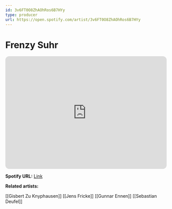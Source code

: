 ```yaml
---
id: 3v6FT0O8ZhAOhRos6B7HYy
type: producer
url: https://open.spotify.com/artist/3v6FT0O8ZhAOhRos6B7HYy
---
```

# Frenzy Suhr

<iframe style="border-radius:12px" src="https://open.spotify.com/embed/artist/3v6FT0O8ZhAOhRos6B7HYy" width="100%" height="352" frameBorder="0" allowfullscreen="" allow="autoplay; clipboard-write; encrypted-media; fullscreen; picture-in-picture" loading="lazy"></iframe>

**Spotify URL:** [Link](https://open.spotify.com/artist/3v6FT0O8ZhAOhRos6B7HYy)

**Related artists:**

[[Gisbert Zu Knyphausen]]
[[Jens Fricke]]
[[Gunnar Ennen]]
[[Sebastian Deufel]]
